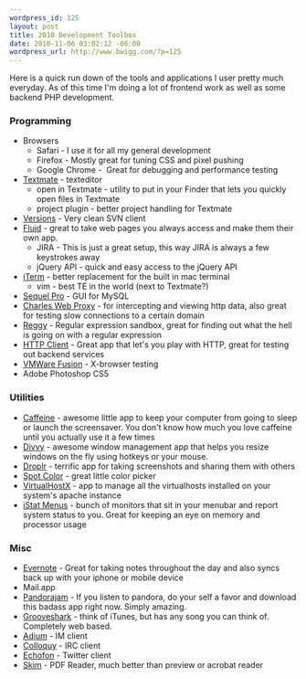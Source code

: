 ```yaml
--- 
wordpress_id: 125
layout: post
title: 2010 Development Toolbox
date: 2010-11-06 03:02:12 -06:00
wordpress_url: http://www.bwigg.com/?p=125
---
```

Here is a quick run down of the tools and applications I user pretty much everyday. As of this time I'm doing a lot of frontend work as well as some backend PHP development.
<h3>Programming</h3>
<ul>
	<li>Browsers
<ul>
	<li>Safari - I use it for all my general development</li>
	<li>Firefox - Mostly great for tuning CSS and pixel pushing</li>
	<li>Google Chrome -  Great for debugging and performance testing</li>
</ul>
</li>
	<li><a href="http://macromates.com/">Textmate</a> - texteditor
<ul>
	<li>open in Textmate - utility to put in your Finder that lets you quickly open files in Textmate</li>
	<li>project plugin - better project handling for Textmate</li>
</ul>
</li>
	<li><a href="http://versionsapp.com/">Versions</a> - Very clean SVN client</li>
	<li><a href="http://fluidapp.com/">Fluid</a> - great to take web pages you always access and make them their own app.
<ul>
	<li>JIRA - This is just a great setup, this way JIRA is always a few keystrokes away</li>
	<li>jQuery API - quick and easy access to the jQuery API</li>
</ul>
</li>
	<li><a href="http://iterm.sourceforge.net/">iTerm</a> - better replacement for the built in mac terminal
<ul>
	<li>vim - best TE in the world (next to Textmate?)</li>
</ul>
</li>
	<li><a href="http://www.sequelpro.com/">Sequel Pro</a> - GUI for MySQL</li>
	<li><a href="http://www.charlesproxy.com/">Charles Web Proxy</a> - for intercepting and viewing http data, also great for testing slow connections to a certain domain</li>
	<li><a href="http://reggyapp.com/">Reggy</a> - Regular expression sandbox, great for finding out what the hell is going on with a regular expression</li>
	<li><a href="http://ditchnet.org/httpclient/">HTTP Client</a> - Great app that let's you play with HTTP, great for testing out backend services</li>
	<li><a href="http://www.vmware.com/products/fusion/">VMWare Fusion</a> - X-browser testing</li>
	<li>Adobe Photoshop CS5</li>
</ul>
<h3>Utilities</h3>
<ul>
	<li><a href="http://lightheadsw.com/caffeine/">Caffeine</a> - awesome little app to keep your computer from going to sleep or launch the screensaver. You don't know how much you love caffeine until you actually use it a few times</li>
	<li><a href="http://www.mizage.com/divvy/">Divvy</a> - awesome window management app that helps you resize windows on the fly using hotkeys or your mouse.</li>
	<li><a href="http://droplr.com">Droplr</a> - terrific app for taking screenshots and sharing them with others</li>
	<li><a href="http://zachwaugh.com/spotcolor/">Spot Color</a> - great little color picker</li>
	<li><a href="http://clickontyler.com/virtualhostx/">VirtualHostX</a> - app to manage all the virtualhosts installed on your system's apache instance</li>
	<li><a href="http://bjango.com/mac/istatmenus/">iStat Menus</a> - bunch of monitors that sit in your menubar and report system status to you. Great for keeping an eye on memory and processor usage</li>
</ul>
<h3>Misc</h3>
<ul>
	<li><a href="http://www.evernote.com">Evernote</a> - Great for taking notes throughout the day and also syncs back up with your iphone or mobile device</li>
	<li>Mail.app</li>
	<li><a href="http://www.bitcartel.com/pandorajam/">Pandorajam</a> - If you listen to pandora, do your self a favor and download this badass app right now. Simply amazing.</li>
	<li><a href="http://grooveshark.com">Grooveshark</a> - think of iTunes, but has any song you can think of. Completely web based.</li>
	<li><a href="http://adium.im/">Adium</a> - IM client</li>
	<li><a href="http://colloquy.info">Colloquy</a> - IRC client</li>
	<li><a href="http://www.echofon.com/">Echofon</a> - Twitter client</li>
	<li><a href="http://skim-app.sourceforge.net/">Skim</a> - PDF Reader, much better than preview or acrobat reader</li>
</ul>

